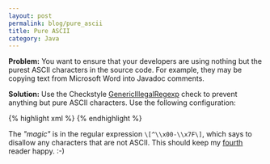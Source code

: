```yaml
---
layout: post
permalink: blog/pure_ascii
title: Pure ASCII
category: Java
---
```


<p>
<strong>Problem:</strong> You want to ensure that your developers are using nothing but
the purest ASCII characters in the source code. For example, they may be
copying text from Microsoft Word into Javadoc comments.

</p>
<p>
<strong>Solution:</strong> Use the Checkstyle <a href="http://checkstyle.sourceforge.net/config_misc.html#GenericIllegalRegexp">GenericIllegalRegexp</a> check to prevent
anything but pure ASCII characters. Use the following configuration:

</p>
{% highlight xml %}
    <module name="GenericIllegalRegexp">
      <property name="format" value="[^\x00-\x7F]"/>
      <property name="message" value="Only use ASCII characters."/>
    </module>
{% endhighlight %}

<p>
The <em>"magic&quot;</em> is in the regular expression <code>\[^\\x00-\\x7F\]</code>, which says to
disallow any characters that are not ASCII. This should keep my <a href="../lego_animated_death_star_canteen#comment-1741330742">fourth</a>
reader happy. :-)

</p>
